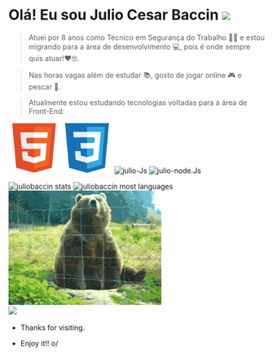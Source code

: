 # Olá! Eu sou Julio Cesar Baccin <img src="https://raw.githubusercontent.com/kaueMarques/kaueMarques/master/hi.gif" width="50px">

> Atuei por 8 anos como Técnico em Segurança do Trabalho 👷🏽 e estou migrando para a área de desenvolvimento 💻, pois é onde sempre quis atuar!❤️🤓.

> Nas horas vagas além de estudar 📚, gosto de jogar online 🎮 e pescar 🎣.

> Atualmente estou estudando tecnologias voltadas para a área de Front-End:

 
<p>
    <img align="" alt="julio-HTML" height="100em" width="100em" src="https://raw.githubusercontent.com/devicons/devicon/master/icons/html5/html5-original.svg">
    <img align="" alt="julio-CSS" height="100em" width="100em" src="https://raw.githubusercontent.com/devicons/devicon/master/icons/css3/css3-original.svg">
    <img align="" alt="julio-Js" height="100em" width="100em" src="https://cdn.jsdelivr.net/gh/devicons/devicon/icons/javascript/javascript-original.svg"/>
 <img align="" alt="julio-node.Js" height="100em" width="100em"<img src="https://cdn.jsdelivr.net/gh/devicons/devicon/icons/nodejs/nodejs-original-wordmark.svg"/>
</p>

<p>
<img width="530em" src="https://github-readme-stats.vercel.app/api?username=juliobaccin&show_icons=true&theme=vision-friendly-dark" alt="juliobaccin stats"/>
<img width="530em" src="https://github-readme-stats.vercel.app/api/top-langs/?username=juliobaccin&layout=compact&theme=vision-friendly-dark" alt="juliobaccin most languages"/>
 <br>
 <img align="" width="300em" src="https://github.com/juliobaccin/juliobaccin/blob/main/urso-acenando.gif?raw=true">
 <br>
 <a href="https://www.linkedin.com/in/julio-cesar-baccin-1880a3a5/" target="_blank"><img src=https://img.shields.io/badge/LinkedIn-0077B5?style=for-the-badge&logo=linkedin&logoColor=white target="_blank"></a>
 
- Thanks for visiting.

- Enjoy it!! o/
</p>
